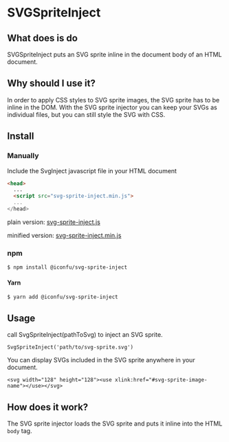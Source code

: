 # SVGSpriteInject


## What does is do

SVGSpriteInject puts an SVG sprite inline in the document body of an HTML document.


## Why should I use it?

In order to apply CSS styles to SVG sprite images, the SVG sprite has to be inline in the DOM. With the SVG sprite injector you can keep your SVGs as individual files, but you can still style the SVG with CSS.

## Install

### Manually 

Include the SvgInject javascript file in your HTML document

```html
<head>
  ...
  <script src="svg-sprite-inject.min.js">
  ...
</head>
```

plain version: <a href="https://raw.githubusercontent.com/iconfu/svg-sprite-inject/master/dist/svg-sprite-inject.js" download>svg-sprite-inject.js</a>

minified version: <a href="https://raw.githubusercontent.com/iconfu/svg-sprite-inject/master/dist/svg-sprite-inject.min.js" download>svg-sprite-inject.min.js</a>

### npm

```
$ npm install @iconfu/svg-sprite-inject
```

#### Yarn

```
$ yarn add @iconfu/svg-sprite-inject
```

## Usage

call SvgSpriteInject(pathToSvg) to inject an SVG sprite.


```
SvgSpriteInject('path/to/svg-sprite.svg')

```


You can display SVGs included in the SVG sprite anywhere in your document. 


```
<svg width="128" height="128"><use xlink:href="#svg-sprite-image-name"></use></svg>
```




## How does it work?

The SVG sprite injector loads the SVG sprite and puts it inline into the HTML `body` tag.
